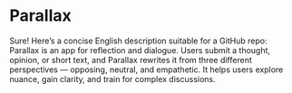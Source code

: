 # Parallax
Sure! Here’s a concise English description suitable for a GitHub repo:  Parallax is an app for reflection and dialogue. Users submit a thought, opinion, or short text, and Parallax rewrites it from three different perspectives — opposing, neutral, and empathetic. It helps users explore nuance, gain clarity, and train for complex discussions.
